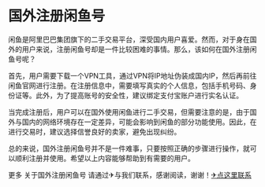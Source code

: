 # 国外注册闲鱼号

闲鱼是阿里巴巴集团旗下的二手交易平台，深受国内用户喜爱。然而，对于身在国外的用户来说，注册闲鱼号却是一件比较困难的事情。那么，该如何在国外注册闲鱼号呢？

首先，用户需要下载一个VPN工具，通过VPN将IP地址伪装成国内IP，然后再前往闲鱼官网进行注册。在注册信息中，需要填写真实的个人信息，包括手机号码、身份证等。此外，为了提高账号的安全性，建议绑定支付宝账户进行实名认证。

当完成注册后，用户可以在国外使用闲鱼进行二手交易，但需要注意的是，由于国外与国内的网络环境存在一定差异，可能会影响到闲鱼的部分功能使用。因此，在进行交易时，建议选择信誉良好的卖家，避免出现纠纷。

总的来说，国外注册闲鱼号并不是一件难事，只要按照正确的步骤进行操作，就可以顺利注册并使用。希望以上内容能够帮助到有需要的用户。

更多 关于国外注册闲鱼号 请通过✈与我们联系，感谢阅读，谢谢！[✈点这里联系](https://a.k02.cc)